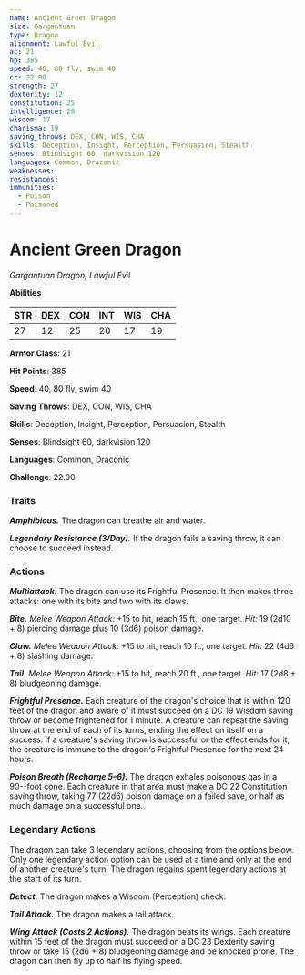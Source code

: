 ```yaml
---
name: Ancient Green Dragon
size: Gargantuan
type: Dragon
alignment: Lawful Evil
ac: 21
hp: 385
speed: 40, 80 fly, swim 40
cr: 22.00
strength: 27
dexterity: 12
constitution: 25
intelligence: 20
wisdom: 17
charisma: 19
saving_throws: DEX, CON, WIS, CHA
skills: Deception, Insight, Perception, Persuasion, Stealth
senses: Blindsight 60, darkvision 120
languages: Common, Draconic
weaknesses:
resistances:
immunities:
  - Poison
  - Poisoned
---
```


# Ancient Green Dragon

*Gargantuan Dragon, Lawful Evil*

**Abilities**

| STR | DEX | CON | INT | WIS | CHA |
| --- | --- | --- | --- | --- | --- |
| 27 | 12 | 25 | 20 | 17 | 19 |

**Armor Class**: 21

**Hit Points**: 385

**Speed**: 40, 80 fly, swim 40

**Saving Throws**: DEX, CON, WIS, CHA

**Skills**: Deception, Insight, Perception, Persuasion, Stealth

**Senses**: Blindsight 60, darkvision 120

**Languages**: Common, Draconic

**Challenge**: 22.00


### Traits
***Amphibious.*** The dragon can breathe air and water. 

***Legendary Resistance (3/Day).*** If the dragon fails a saving throw, it can choose to succeed instead.

### Actions
***Multiattack.*** The dragon can use its Frightful Presence. It then makes three attacks: one with its bite and two with its claws. 

***Bite.*** *Melee Weapon Attack:* +15 to hit, reach 15 ft., one target. *Hit:* 19 (2d10 + 8) piercing damage plus 10 (3d6) poison damage. 

***Claw.*** *Melee Weapon Attack:* +15 to hit, reach 10 ft., one target. *Hit:* 22 (4d6 + 8) slashing damage. 

***Tail.*** *Melee Weapon Attack:* +15 to hit, reach 20 ft., one target. *Hit:* 17 (2d8 + 8) bludgeoning damage. 

***Frightful Presence.*** Each creature of the dragon's choice that is within 120 feet of the dragon and aware of it must succeed on a DC 19 Wisdom saving throw or become frightened for 1 minute. A creature can repeat the saving throw at the end of each of its turns, ending the effect on itself on a success. If a creature's saving throw is successful or the effect ends for it, the creature is immune to the dragon's Frightful Presence for the next 24 hours. 

***Poison Breath (Recharge 5–6).*** The dragon exhales poisonous gas in a 90-­-foot cone. Each creature in that area must make a DC 22 Constitution saving throw, taking 77 (22d6) poison damage on a failed save, or half as much damage on a successful one.

### Legendary Actions
The dragon can take 3 legendary actions, choosing from the options below. Only one legendary action option can be used at a time and only at the end of another creature's turn. The dragon regains spent legendary actions at the start of its turn. 

***Detect.*** The dragon makes a Wisdom (Perception) check. 

***Tail Attack.*** The dragon makes a tail attack. 

***Wing Attack (Costs 2 Actions).*** The dragon beats its wings. Each creature within 15 feet of the dragon must succeed on a DC 23 Dexterity saving throw or take 15 (2d6 + 8) bludgeoning damage and be knocked prone. The dragon can then fly up to half its flying speed.

